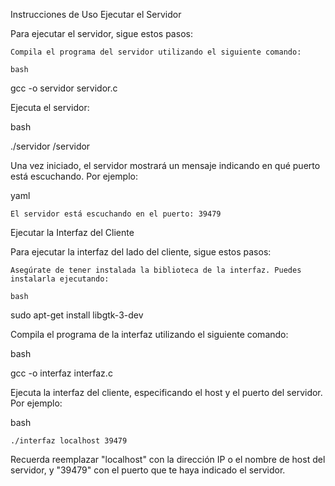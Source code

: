 Instrucciones de Uso
Ejecutar el Servidor

Para ejecutar el servidor, sigue estos pasos:

    Compila el programa del servidor utilizando el siguiente comando:

    bash

gcc -o servidor servidor.c

Ejecuta el servidor:

bash

./servidor /servidor

Una vez iniciado, el servidor mostrará un mensaje indicando en qué puerto está escuchando. Por ejemplo:

yaml

    El servidor está escuchando en el puerto: 39479

Ejecutar la Interfaz del Cliente

Para ejecutar la interfaz del lado del cliente, sigue estos pasos:

    Asegúrate de tener instalada la biblioteca de la interfaz. Puedes instalarla ejecutando:

    bash

sudo apt-get install libgtk-3-dev

Compila el programa de la interfaz utilizando el siguiente comando:

bash

gcc -o interfaz interfaz.c

Ejecuta la interfaz del cliente, especificando el host y el puerto del servidor. Por ejemplo:

bash

    ./interfaz localhost 39479

Recuerda reemplazar "localhost" con la dirección IP o el nombre de host del servidor, y "39479" con el puerto que te haya indicado el servidor.
